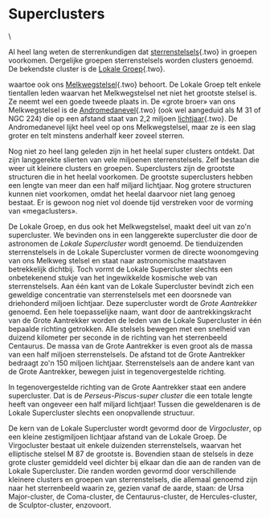 # Superclusters

\

Al heel lang weten de sterrenkundigen dat
[sterrenstelsels](sterrenstelsel.html){.two} in groepen voorkomen.
Dergelijke groepen sterrenstelsels worden clusters genoemd. De bekendste
cluster is de [Lokale Groep](lokalegr.html){.two}.

waartoe ook ons [Melkwegstelsel](melkwegs.html){.two} behoort. De Lokale
Groep telt enkele tientallen leden waarvan het Melkwegstelsel net niet
het grootste stelsel is. Ze neemt wel een goede tweede plaats in. De
«grote broer» van ons Melkwegstelsel is de
[Andromedanevel](andromedanevel.html){.two} (ook wel aangeduid als M 31
of NGC 224) die op een afstand staat van 2,2 miljoen
[lichtjaar](lichtjaa.html){.two}. De Andromedanevel lijkt heel veel op
ons Melkwegstelsel, maar ze is een slag groter en telt minstens
anderhalf keer zoveel sterren.

Nog niet zo heel lang geleden zijn in het heelal super clusters ontdekt.
Dat zijn langgerekte slierten van vele miljoenen sterrenstelsels. Zelf
bestaan die weer uit kleinere clusters en groepen. Superclusters zijn de
grootste structuren die in het heelal voorkomen. De grootste
superclusters hebben een lengte van meer dan een half miljard lichtjaar.
Nog grotere structuren kunnen niet voorkomen, omdat het heelal daarvoor
niet lang genoeg bestaat. Er is gewoon nog niet vol doende tijd
verstreken voor de vorming van «megaclusters».

De Lokale Groep, en dus ook het Melkwegstelsel, maakt deel uit van zo\'n
supercluster. We bevinden ons in een langgerekte supercluster die door
de astronomen de *Lokale Supercluster* wordt genoemd. De tienduizenden
sterrenstelsels in de Lokale Supercluster vormen de directe woonomgeving
van ons Melkweg stelsel en staat naar astronomische maatstaven
betrekkelijk dichtbij. Toch vormt de Lokale Supercluster slechts een
onbetekenend stukje van het ingewikkelde kosmische web van
sterrenstelsels. Aan één kant van de Lokale Supercluster bevindt zich
een geweldige concentratie van sterrenstelsels met een doorsnede van
driehonderd miljoen lichtjaar. Deze supercluster wordt de *Grote
Aantrekker* genoemd. Een hele toepasselijke naam, want door de
aantrekkingskracht van de Grote Aantrekker worden de leden van de Lokale
Supercluster in één bepaalde richting getrokken. Alle stelsels bewegen
met een snelheid van duizend kilometer per seconde in de richting van
het sterrenbeeld Centaurus. De massa van de Grote Aantrekker is even
groot als de massa van een half miljoen sterrenstelsels. De afstand tot
de Grote Aantrekker bedraagt zo\'n 150 miljoen lichtjaar.
Sterrenstelsels aan de andere kant van de Grote Aantrekker, bewegen
juist in tegenovergestelde richting.

In tegenovergestelde richting van de Grote Aantrekker staat een andere
supercluster. Dat is de *Perseus-Piscus-super cluster* die een totale
lengte heeft van ongeveer een half miljard lichtjaar! Tussen die
geweldenaren is de Lokale Supercluster slechts een onopvallende
structuur.

De kern van de Lokale Supercluster wordt gevormd door de *Virgocluster*,
op een kleine zestigmiljoen lichtjaar afstand van de Lokale Groep. De
Virgocluster bestaat uit enkele duizenden sterrenstelsels, waarvan het
elliptische stelsel M 87 de grootste is. Bovendien staan de stelsels in
deze grote cluster gemiddeld veel dichter bij elkaar dan die aan de
randen van de Lokale Supercluster. Die randen worden gevormd door
verschillende kleinere clusters en groepen van sterrenstelsels, die
allemaal genoemd zijn naar het sterrenbeeld waarin ze, gezien vanaf de
aarde, staan: de Ursa Major-cluster, de Coma-cluster, de
Centaurus-cluster, de Hercules-cluster, de Sculptor-cluster, enzovoort.
